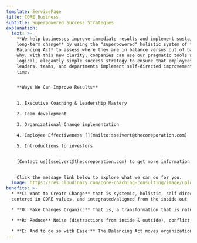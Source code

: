 ```yaml
---
template: ServicePage
title: CORE Business
subtitle: Superpowered Success Strategies
explanation:
  text: >-
    **We help businesses improve immediate results and implement sustainable
    long-term change** by using the "superpowered" holistic system of *The
    Balancing Act* to assess where they are in balance versus out of balance—and
    why. With this new clarity, companies can use our pragmatic tools and
    logical, elegantly simple success strategy to ensure that employees,
    leaders, teams, and departments implement self-directed improvements over
    time.


    **Ways We Can Improve Results**


    1. Executive Coaching & Leadership Mastery

    2. Team development

    3. Organizational Change implementation

    4. Employee Effectiveness [](mailto:sseivert@thecoreporation.com)

    5. Introductions to investors


    [Contact us](sseivert@thecoreporation.com) to get more information about powerfully transforming your company from the CORE. We offer one-on-one executive coaching, leadership consultations, plus excellent business seminars that are guaranteed to increase productivity, reduce on-the-job stress, eliminate resistance and procrastination for tackling difficult tasks, and encourage every person, at every level of the company, to take full responsibility for outcomes. And with our partners, the [Washington DC. Archangels](https://www.dcarchangels.com/home.html), we can connect you with potential angel investors.


    Click the message link below to explore what we can do for you.
  image: https://res.cloudinary.com/core-coaching-consulting/image/upload/v1629577636/BusinessPage_for_Website_bwrwyb.jpg
benefits: >-
  * **C: Want to Create Change** that is systemic, holistic, self-directed,
  centered in CORE values, and integrated/aligned from the inside-out

  * **O: Make Changes Organic:** That is, a transformation that is natural, easy-to-understand, and based on principles that have historically proven effective for individuals, leaders, teams & organizations

  * **R: Reduce** Noise (distractions from inside & outside), conflict, stress, second-guessing, wasted effort, long-standing obstacles & avoidable self-sabotage.

  * **E: And to do so with Ease:** The Balancing Act moves organizations, teams, and leaders from unease or disease into lasting Ease, Flow, Synergy--and sets the direction of an upward evolutionary spiral.
---
```

